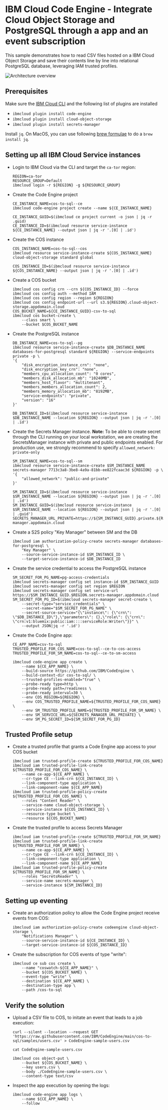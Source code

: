# IBM Cloud Code Engine - Integrate Cloud Object Storage and PostgreSQL through a app and an event subscription

This sample demonstrates how to read CSV files hosted on a IBM Cloud Object Storage and save their contents line by line into relational PostgreSQL database, leveraging IAM trusted profiles.

![Architecture overview](./docs/trusted-profiles-part2-arch-overview.png)

## Prerequisites

Make sure the [IBM Cloud CLI](https://cloud.ibm.com/docs/cli/reference/ibmcloud?topic=cloud-cli-getting-started) and the following list of plugins are installed
- `ibmcloud plugin install code-engine`
- `ibmcloud plugin install cloud-object-storage`
- `ibmcloud plugin install secrets-manager`

Install `jq`. On MacOS, you can use following [brew formulae](https://formulae.brew.sh/formula/jq) to do a `brew install jq`.

## Setting up all IBM Cloud Service instances

* Login to IBM Cloud via the CLI and target the `ca-tor` region:
    ```
    REGION=ca-tor
    RESOURCE_GROUP=Default
    ibmcloud login -r ${REGION} -g ${RESOURCE_GROUP}
    ```

* Create the Code Engine project
    ```
    CE_INSTANCE_NAME=cos-to-sql--ce
    ibmcloud code-engine project create --name ${CE_INSTANCE_NAME}

    CE_INSTANCE_GUID=$(ibmcloud ce project current -o json | jq -r .guid)
    CE_INSTANCE_ID=$(ibmcloud resource service-instance ${CE_INSTANCE_NAME} --output json | jq -r '.[0] | .id')
    ```

* Create the COS instance
    ```
    COS_INSTANCE_NAME=cos-to-sql--cos
    ibmcloud resource service-instance-create ${COS_INSTANCE_NAME} cloud-object-storage standard global

    COS_INSTANCE_ID=$(ibmcloud resource service-instance ${COS_INSTANCE_NAME} --output json | jq -r '.[0] | .id')
    ```

* Create a COS bucket
    ```
    ibmcloud cos config crn --crn ${COS_INSTANCE_ID} --force
    ibmcloud cos config auth --method IAM
    ibmcloud cos config region --region ${REGION}
    ibmcloud cos config endpoint-url --url s3.${REGION}.cloud-object-storage.appdomain.cloud
    COS_BUCKET_NAME=${CE_INSTANCE_GUID}-csv-to-sql
    ibmcloud cos bucket-create \
        --class smart \
        --bucket $COS_BUCKET_NAME
    ```

* Create the PostgreSQL instance
    ```
    DB_INSTANCE_NAME=cos-to-sql--pg
    ibmcloud resource service-instance-create $DB_INSTANCE_NAME databases-for-postgresql standard ${REGION} --service-endpoints private -p \
    '{
        "disk_encryption_instance_crn": "none",
        "disk_encryption_key_crn": "none",
        "members_cpu_allocation_count": "0 cores",
        "members_disk_allocation_mb": "10240MB",
        "members_host_flavor": "multitenant",
        "members_members_allocation_count": 2,
        "members_memory_allocation_mb": "8192MB",
        "service-endpoints": "private",
        "version": "16"
    }'

    DB_INSTANCE_ID=$(ibmcloud resource service-instance $DB_INSTANCE_NAME --location ${REGION} --output json | jq -r '.[0] | .id')
    ```

* Create the Secrets Manager instance. **Note:** To be able to create secret through the CLI running on your local workstation, we are creating the SecretsManager instance with private and public endpoints enabled. For production use, we strongly recommend to specify `allowed_network: private-only` 
    ```
    SM_INSTANCE_NAME=cos-to-sql--sm
    ibmcloud resource service-instance-create $SM_INSTANCE_NAME secrets-manager 7713c3a8-3be8-4a9a-81bb-ee822fcaac3d ${REGION} -p \
    '{
        "allowed_network": "public-and-private"
    }'

    SM_INSTANCE_ID=$(ibmcloud resource service-instance $SM_INSTANCE_NAME --location ${REGION} --output json | jq -r '.[0] | .id')
    SM_INSTANCE_GUID=$(ibmcloud resource service-instance $SM_INSTANCE_NAME --location ${REGION} --output json | jq -r '.[0] | .guid')
    SECRETS_MANAGER_URL_PRIVATE=https://${SM_INSTANCE_GUID}.private.${REGION}.secrets-manager.appdomain.cloud
    ```

* Create a S2S policy "Key Manager" between SM and the DB
    ```
    ibmcloud iam authorization-policy-create secrets-manager databases-for-postgresql \
        "Key Manager" \
        --source-service-instance-id $SM_INSTANCE_ID \
        --target-service-instance-id $DB_INSTANCE_ID
    ```

* Create the service credential to access the PostgreSQL instance
    ```
    SM_SECRET_FOR_PG_NAME=pg-access-credentials
    ibmcloud secrets-manager config set instance-id $SM_INSTANCE_GUID
    ibmcloud secrets-manager config set region $REGION
    ibmcloud secrets-manager config set service-url https://$SM_INSTANCE_GUID.$REGION.secrets-manager.appdomain.cloud
    SM_SECRET_FOR_PG_ID=$(ibmcloud secrets-manager secret-create \
        --secret-type="service_credentials" \
        --secret-name="$SM_SECRET_FOR_PG_NAME" \
        --secret-source-service="{\"instance\": {\"crn\": \"$DB_INSTANCE_ID\"},\"parameters\": {},\"role\": {\"crn\": \"crn:v1:bluemix:public:iam::::serviceRole:Writer\"}}" \
        --output JSON|jq -r '.id')
    ```

* Create the Code Engine app:
    ```
    CE_APP_NAME=csv-to-sql
    TRUSTED_PROFILE_FOR_COS_NAME=cos-to-sql--ce-to-cos-access
    TRUSTED_PROFILE_FOR_SM_NAME=cos-to-sql--ce-to-sm-access

    ibmcloud code-engine app create \
        --name ${CE_APP_NAME} \
        --build-source https://github.com/IBM/CodeEngine \
        --build-context-dir cos-to-sql/ \
        --trusted-profiles-enabled="true" \
        --probe-ready type=http \
        --probe-ready path=/readiness \
        --probe-ready interval=30 \
        --env COS_REGION=${REGION} \
        --env COS_TRUSTED_PROFILE_NAME=${TRUSTED_PROFILE_FOR_COS_NAME} \
        --env SM_TRUSTED_PROFILE_NAME=${TRUSTED_PROFILE_FOR_SM_NAME} \
        --env SM_SERVICE_URL=${SECRETS_MANAGER_URL_PRIVATE} \
        --env SM_PG_SECRET_ID=${SM_SECRET_FOR_PG_ID}
    ```

## Trusted Profile setup

* Create a trusted profile that grants a Code Engine app access to your COS bucket
    ```
    ibmcloud iam trusted-profile-create ${TRUSTED_PROFILE_FOR_COS_NAME}
    ibmcloud iam trusted-profile-link-create ${TRUSTED_PROFILE_FOR_COS_NAME} \
        --name ce-app-${CE_APP_NAME} \
        --cr-type CE --link-crn ${CE_INSTANCE_ID} \
        --link-component-type application \
        --link-component-name ${CE_APP_NAME}
    ibmcloud iam trusted-profile-policy-create ${TRUSTED_PROFILE_FOR_COS_NAME} \
        --roles "Content Reader" \
        --service-name cloud-object-storage \
        --service-instance ${COS_INSTANCE_ID} \
        --resource-type bucket \
        --resource ${COS_BUCKET_NAME}
    ```


* Create the trusted profile to access Secrets Manager
    ```
    ibmcloud iam trusted-profile-create ${TRUSTED_PROFILE_FOR_SM_NAME}
    ibmcloud iam trusted-profile-link-create ${TRUSTED_PROFILE_FOR_SM_NAME} \
        --name ce-app-${CE_APP_NAME} \
        --cr-type CE --link-crn ${CE_INSTANCE_ID} \
        --link-component-type application \
        --link-component-name ${CE_APP_NAME}
    ibmcloud iam trusted-profile-policy-create ${TRUSTED_PROFILE_FOR_SM_NAME} \
        --roles "SecretsReader" \
        --service-name secrets-manager \
        --service-instance ${SM_INSTANCE_ID}
    ```

## Setting up eventing

* Create an authorization policy to allow the Code Engine project receive events from COS:
    ```
    ibmcloud iam authorization-policy-create codeengine cloud-object-storage \
        "Notifications Manager" \
        --source-service-instance-id ${CE_INSTANCE_ID} \
        --target-service-instance-id ${COS_INSTANCE_ID}
    ```

* Create the subscription for COS events of type "write":
    ```
    ibmcloud ce sub cos create \
        --name "coswatch-${CE_APP_NAME}" \
        --bucket ${COS_BUCKET_NAME} \
        --event-type "write" \
        --destination ${CE_APP_NAME} \
        --destination-type app \
        --path /cos-to-sql
    ```

## Verify the solution

* Upload a CSV file to COS, to initate an event that leads to a job execution:
    ```
    curl --silent --location --request GET 'https://raw.githubusercontent.com/IBM/CodeEngine/main/cos-to-sql/samples/users.csv' > CodeEngine-sample-users.csv

    cat CodeEngine-sample-users.csv

    ibmcloud cos object-put \
        --bucket ${COS_BUCKET_NAME} \
        --key users.csv \
        --body ./CodeEngine-sample-users.csv \
        --content-type text/csv
    ```

* Inspect the app execution by opening the logs:
    ```
    ibmcloud code-engine app logs \
        --name ${CE_APP_NAME} \
        --follow
    ```
